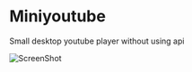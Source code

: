 # Miniyoutube
Small desktop youtube player without using api

![ScreenShot](https://raw.github.com/ciayco/Miniyoutube/master/screenshot.png)
